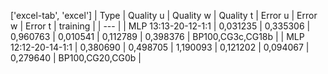 ['excel-tab', 'excel']
| Type | Quality u | Quality w | Quality t | Error u | Error w  | Error t  | training |
| --- |
| MLP 13:13-20-12-1:1  | 0,031235  | 0,335306  | 0,960763  | 0,010541  | 0,112789  | 0,398376  | BP100,CG3c,CG18b  |
| MLP 12:12-20-14-1:1  | 0,380690  | 0,498705  | 1,190093  | 0,121202  | 0,094067  | 0,279640  | BP100,CG20,CG0b  |
